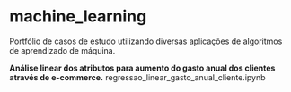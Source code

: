 # machine_learning
Portfólio de casos de estudo utilizando diversas aplicações de algoritmos de aprendizado de máquina.

**Análise linear dos atributos para aumento do gasto anual dos clientes através de e-commerce.**
<a name="regressao_linear_gasto_anual_cliente.ipynb">regressao_linear_gasto_anual_cliente.ipynb</a>

